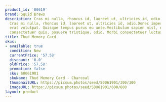 ```yaml
---
product_id: '00619'
brand: Squid Brews
description: Cras mi nulla, rhoncus id, laoreet ut, ultricies id, odio.Donec imperdiet.
  Cras mi nulla, rhoncus id, laoreet ut, ultricies id, odio.Donec imperdiet. Aliquam
  erat volutpat. Quisque tempus purus eu ante.Vestibulum sapien nisl, ornare auctor,
  consectetuer quis, posuere tristique, odio. Morbi consectetuer luctus felis.
title: Thud Memory Card
skus:
- available: true
  condition: New
  currentPrice: '57.58'
  discount: '0.0'
  oldPrice: '57.58'
  promotion: false
  sku: S0061901
  skuName: Thud Memory Card - Charcoal
  thumbnailURL: https://picsum.photos/seed/S0061901/300/300
  imageURL: https://picsum.photos/seed/S0061901/600/600
layout: product
---
```

